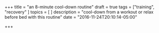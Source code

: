 +++
title = "an 8-minute cool-down routine"
draft = true
tags = ["training", "recovery"
]
topics = [
]
description = "cool-down from a workout or relax before bed with this routine"
date = "2016-11-24T20:10:14-05:00"

+++

